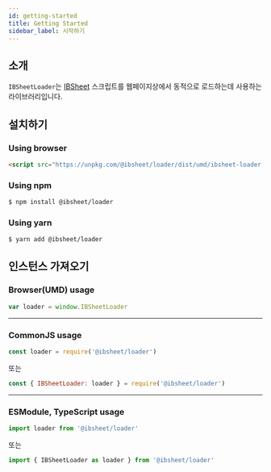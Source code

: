 ```yaml
---
id: getting-started
title: Getting Started
sidebar_label: 시작하기
---
```


<!-- import { HelpText } from '../shared' -->

## 소개

`IBSheetLoader`는 [IBSheet](https://www.ibsheet.com) 스크립트를 웹페이지상에서 동적으로 로드하는데 사용하는 라이브러리입니다.

## 설치하기

### Using browser

```html
<script src="https://unpkg.com/@ibsheet/loader/dist/umd/ibsheet-loader.min.js"></script>
```

### Using npm

```bash
$ npm install @ibsheet/loader
```

### Using yarn

```bash
$ yarn add @ibsheet/loader
```

## 인스턴스 가져오기

### Browser(UMD) usage

```js
var loader = window.IBSheetLoader
```

---
### CommonJS usage

```js
const loader = require('@ibsheet/loader')
```

또는

```js
const { IBSheetLoader: loader } = require('@ibsheet/loader')
```

---
### ESModule, TypeScript usage

```ts
import loader from '@ibsheet/loader'
```

또는

```ts
import { IBSheetLoader as loader } from '@ibsheet/loader'
```
